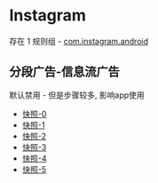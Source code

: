 # Instagram

存在 1 规则组 - [com.instagram.android](/src/apps/com.instagram.android.ts)

## 分段广告-信息流广告

默认禁用 - 但是步骤较多, 影响app使用

- [快照-0](https://i.gkd.li/i/12798562)
- [快照-1](https://i.gkd.li/i/12798571)
- [快照-2](https://i.gkd.li/i/12829448)
- [快照-3](https://i.gkd.li/i/12798590)
- [快照-4](https://i.gkd.li/i/12829464)
- [快照-5](https://i.gkd.li/i/12829492)
